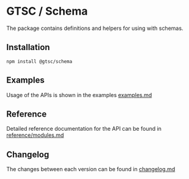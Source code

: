 # GTSC / Schema

The package contains definitions and helpers for using with schemas.

## Installation

```shell
npm install @gtsc/schema
```

## Examples

Usage of the APIs is shown in the examples [examples.md](examples.md)

## Reference

Detailed reference documentation for the API can be found in [reference/modules.md](reference/modules.md)

## Changelog

The changes between each version can be found in [changelog.md](changelog.md)
